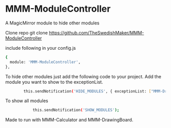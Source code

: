 # MMM-ModuleController
A MagicMirror module to hide other modules 

Clone repo 
git clone https://github.com/TheSwedishMaker/MMM-ModuleController 

include following in your config.js 

```bash
{
  module: 'MMM-ModuleController',
},
```

To hide other modules just add the following code to your project. Add the module you want to show to the exceptionList. 

```bash
        this.sendNotification('HIDE_MODULES', { exceptionList: ["MMM-DrawingBoard"] });
```

To show all modules

```bash
            this.sendNotification('SHOW_MODULES');
```

Made to run with MMM-Calculator and MMM-DrawingBoard. 
